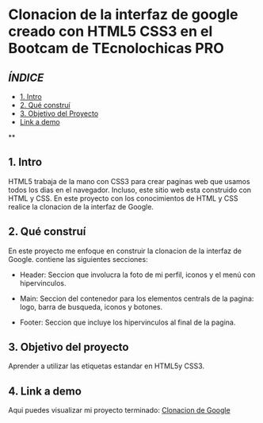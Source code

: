 # Clonacion de la interfaz de google creado con HTML5 CSS3 en el Bootcam de TEcnolochicas PRO


## *ÍNDICE*

* [1. Intro](https://github.com/Dmep09/Clonacion_google/blob/main/README.md#1-intro)
* [2. Qué construí](https://github.com/Dmep09/Clonacion_google/blob/main/README.md#2-que-constru%C3%AD)
* [3. Objetivo del Proyecto](https://github.com/Dmep09/Clonacion_google/blob/main/README.md#3-objetivo-del-proyecto)
* [Link a demo](https://github.com/Dmep09/Clonacion_google/blob/main/README.md#4-link-a-demo)

**
## 1. Intro 
HTML5 trabaja de la mano con CSS3 para crear paginas web que usamos todos los dias en el navegador. Incluso, este sitio web esta construido con HTML y CSS. En este proyecto con los conocimientos de HTML y CSS realice la clonacion de la interfaz de Google. 


## 2. Qué construí
En este proyecto me enfoque en construir la clonacion de la interfaz de Google. 
contiene las siguientes secciones: 

* Header: Seccion que involucra la foto de mi perfil, iconos y el menú con hipervinculos. 

* Main: Seccion del contenedor para los elementos centrals de la pagina: logo, barra de busqueda, iconos y botones. 

* Footer: Seccion que incluye los hipervinculos al final de la pagina. 

## 3. Objetivo del proyecto 
Aprender a utilizar las etiquetas estandar en HTML5y CSS3.

## 4. Link a demo 
Aqui puedes visualizar mi proyecto terminado: [Clonacion de Google](#)
